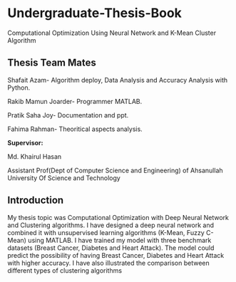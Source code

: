 # Undergraduate-Thesis-Book
Computational Optimization Using Neural Network and K-Mean Cluster Algorithm

## Thesis Team Mates

Shafait Azam- Algorithm deploy, Data Analysis and Accuracy Analysis with Python.

Rakib Mamun Joarder- Programmer MATLAB.

Pratik Saha Joy- Documentation and ppt.

Fahima Rahman- Theoritical aspects analysis.

**Supervisor:**

Md. Khairul Hasan

Assistant Prof(Dept of Computer Science and Engineering) of Ahsanullah University Of Science and Technology

## Introduction

My thesis topic was Computational Optimization with Deep Neural Network and Clustering algorithms. I have designed a deep neural network and combined it with unsupervised learning algorithms (K-Mean, Fuzzy C-Mean) using MATLAB. I have trained my model with three benchmark datasets (Breast Cancer, Diabetes and Heart Attack). The model could predict the possibility of having Breast Cancer, Diabetes and Heart Attack with higher accuracy. I have also illustrated the comparison between different types of clustering algorithms
